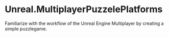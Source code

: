 # Unreal.MultiplayerPuzzelePlatforms
Familiarize with the workflow of the Unreal Engine Multiplayer by creating a simple puzzlegame.
